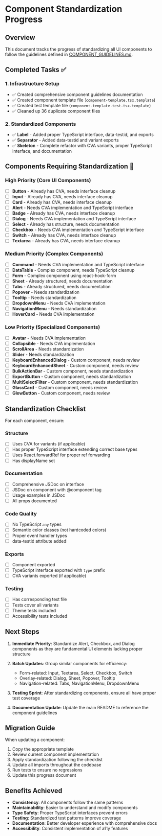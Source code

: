 # Component Standardization Progress

## Overview
This document tracks the progress of standardizing all UI components to follow the guidelines defined in [COMPONENT_GUIDELINES.md](./COMPONENT_GUIDELINES.md).

## Completed Tasks ✅

### 1. Infrastructure Setup
- ✅ Created comprehensive component guidelines documentation
- ✅ Created component template file (`component-template.tsx.template`)
- ✅ Created test template file (`component-template.test.tsx.template`)
- ✅ Cleaned up 36 duplicate component files

### 2. Standardized Components
- ✅ **Label** - Added proper TypeScript interface, data-testid, and exports
- ✅ **Separator** - Added data-testid and variant exports
- ✅ **Skeleton** - Complete refactor with CVA variants, proper TypeScript interface, and documentation

## Components Requiring Standardization 🔧

### High Priority (Core UI Components)
- [ ] **Button** - Already has CVA, needs interface cleanup
- [ ] **Input** - Already has CVA, needs interface cleanup
- [ ] **Card** - Already has CVA, needs interface cleanup
- [ ] **Alert** - Needs CVA implementation and TypeScript interface
- [ ] **Badge** - Already has CVA, needs interface cleanup
- [ ] **Dialog** - Needs CVA implementation and TypeScript interface
- [ ] **Select** - Already has structure, needs documentation
- [ ] **Checkbox** - Needs CVA implementation and TypeScript interface
- [ ] **Switch** - Already has CVA, needs interface cleanup
- [ ] **Textarea** - Already has CVA, needs interface cleanup

### Medium Priority (Complex Components)
- [ ] **Command** - Needs CVA implementation and TypeScript interface
- [ ] **DataTable** - Complex component, needs TypeScript cleanup
- [ ] **Form** - Complex component using react-hook-form
- [ ] **Sheet** - Already structured, needs documentation
- [ ] **Tabs** - Already structured, needs documentation
- [ ] **Popover** - Needs standardization
- [ ] **Tooltip** - Needs standardization
- [ ] **DropdownMenu** - Needs CVA implementation
- [ ] **NavigationMenu** - Needs standardization
- [ ] **HoverCard** - Needs CVA implementation

### Low Priority (Specialized Components)
- [ ] **Avatar** - Needs CVA implementation
- [ ] **Collapsible** - Needs CVA implementation
- [ ] **ScrollArea** - Needs standardization
- [ ] **Slider** - Needs standardization
- [ ] **KeyboardEnhancedDialog** - Custom component, needs review
- [ ] **KeyboardEnhancedSheet** - Custom component, needs review
- [ ] **BulkActionBar** - Custom component, needs standardization
- [ ] **ExportButton** - Custom component, needs standardization
- [ ] **MultiSelectFilter** - Custom component, needs standardization
- [ ] **GlassCard** - Custom component, needs review
- [ ] **GlowButton** - Custom component, needs review

## Standardization Checklist

For each component, ensure:

### Structure
- [ ] Uses CVA for variants (if applicable)
- [ ] Has proper TypeScript interface extending correct base types
- [ ] Uses React.forwardRef for proper ref forwarding
- [ ] Has displayName set

### Documentation
- [ ] Comprehensive JSDoc on interface
- [ ] JSDoc on component with @component tag
- [ ] Usage examples in JSDoc
- [ ] All props documented

### Code Quality
- [ ] No TypeScript `any` types
- [ ] Semantic color classes (not hardcoded colors)
- [ ] Proper event handler types
- [ ] data-testid attribute added

### Exports
- [ ] Component exported
- [ ] TypeScript interface exported with `type` prefix
- [ ] CVA variants exported (if applicable)

### Testing
- [ ] Has corresponding test file
- [ ] Tests cover all variants
- [ ] Theme tests included
- [ ] Accessibility tests included

## Next Steps

1. **Immediate Priority**: Standardize Alert, Checkbox, and Dialog components as they are fundamental UI elements lacking proper structure

2. **Batch Updates**: Group similar components for efficiency:
   - Form-related: Input, Textarea, Select, Checkbox, Switch
   - Overlay-related: Dialog, Sheet, Popover, Tooltip
   - Navigation-related: Tabs, NavigationMenu, DropdownMenu

3. **Testing Sprint**: After standardizing components, ensure all have proper test coverage

4. **Documentation Update**: Update the main README to reference the component guidelines

## Migration Guide

When updating a component:

1. Copy the appropriate template
2. Review current component implementation
3. Apply standardization following the checklist
4. Update all imports throughout the codebase
5. Run tests to ensure no regressions
6. Update this progress document

## Benefits Achieved

- **Consistency**: All components follow the same patterns
- **Maintainability**: Easier to understand and modify components
- **Type Safety**: Proper TypeScript interfaces prevent errors
- **Testing**: Standardized test patterns improve coverage
- **Documentation**: Better developer experience with comprehensive docs
- **Accessibility**: Consistent implementation of a11y features